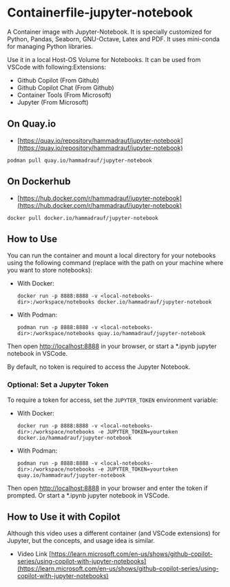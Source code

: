 # Containerfile-jupyter-notebook
A Container image with Jupyter-Notebook. It is specially customized for Python, Pandas, Seaborn, GNU-Octave, Latex and PDF. It uses mini-conda for managing Python libraries.
  
Use it in a local Host-OS Volume for Notebooks. It can be used from VSCode with following:Extensions:
- Github Copilot (From Github)
- Github Copilot Chat (From Github)
- Container Tools (From Microsoft)
- Jupyter (From Microsoft)

## On Quay.io
- [https://quay.io/repository/hammadrauf/jupyter-notebook](https://quay.io/repository/hammadrauf/jupyter-notebook)
```
podman pull quay.io/hammadrauf/jupyter-notebook
```

## On Dockerhub
- [https://hub.docker.com/r/hammadrauf/jupyter-notebook](https://hub.docker.com/r/hammadrauf/jupyter-notebook)
```
docker pull docker.io/hammadrauf/jupyter-notebook
```


## How to Use

You can run the container and mount a local directory for your notebooks using the following command (replace <local-notebooks-dir> with the path on your machine where you want to store notebooks):

- With Docker:
    ```
    docker run -p 8888:8888 -v <local-notebooks-dir>:/workspace/notebooks docker.io/hammadrauf/jupyter-notebook
    ```

- With Podman:
    ```
    podman run -p 8888:8888 -v <local-notebooks-dir>:/workspace/notebooks quay.io/hammadrauf/jupyter-notebook
    ```

Then open [http://localhost:8888](http://localhost:8888) in your browser, or start a *.ipynb jupyter notebook in VSCode.
  
By default, no token is required to access the Jupyter Notebook.

### Optional: Set a Jupyter Token

To require a token for access, set the `JUPYTER_TOKEN` environment variable:

- With Docker:
    ```
    docker run -p 8888:8888 -v <local-notebooks-dir>:/workspace/notebooks -e JUPYTER_TOKEN=yourtoken docker.io/hammadrauf/jupyter-notebook
    ```

- With Podman:
    ```
    podman run -p 8888:8888 -v <local-notebooks-dir>:/workspace/notebooks -e JUPYTER_TOKEN=yourtoken quay.io/hammadrauf/jupyter-notebook
    ```

Then open [http://localhost:8888](http://localhost:8888) in your browser and enter the token if prompted. Or start a *.ipynb jupyter notebook in VSCode.

## How to Use it with Copilot
Although this video uses a different container (and VSCode extensions) for Jupyter, but the concepts, and usage idea is similar.
- Video Link [https://learn.microsoft.com/en-us/shows/github-copilot-series/using-copilot-with-jupyter-notebooks](https://learn.microsoft.com/en-us/shows/github-copilot-series/using-copilot-with-jupyter-notebooks)

